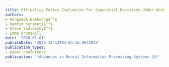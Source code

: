 ```yaml
---
title: Off-policy Policy Evaluation For Sequential Decisions Under Unobserved Confounding
authors:
- Hongseok Namkoong$^*$
- Ramtin Keramati$^*$
- Steve Yadlowsky$^*$
- Emma Brunskill
date: '2020-01-01'
publishDate: '2023-12-12T04:04:15.964394Z'
publication_types:
- paper-conference
publication: '*Advances in Neural Information Processing Systems 33*'
---
```


